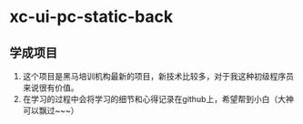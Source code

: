 # xc-ui-pc-static-back
## 学成项目
1. 这个项目是黑马培训机构最新的项目，新技术比较多，对于我这种初级程序员来说很有价值。
2. 在学习的过程中会将学习的细节和心得记录在github上，希望帮到小白（大神可以飘过~~~）

